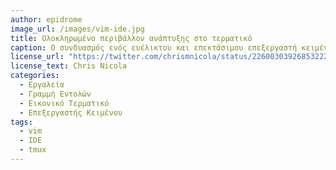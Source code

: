 ```yaml
---
author: epidrome
image_url: /images/vim-ide.jpg
title: Ολοκληρωμένο περιβάλλον ανάπτυξης στο τερματικό 
caption: Ο συνδυασμός ενός ευέλικτου και επεκτάσιμου επεξεργαστή κειμένου, όπως ο vim, με ένα απλό παραθυρικό περιβάλλον ή ακόμη και με έναν πολυπλέκτη τερματικών όπως το tmux, επιτρέπει στον έμπειρο προγραμματιστή να έχει ένα γρήγορο και πλούσιο σε πληροφορία περιβάλλον που μπορεί να τον ακολουθεί ανεξάρτητα από τις δυνατότητες του τερματικού υπολογιστή.
license_url: "https://twitter.com/chrismnicola/status/226003039268532224" 
license_text: Chris Nicola 
categories:
  - Εργαλεία
  - Γραμμή Εντολών
  - Εικονικό Τερματικό
  - Επεξεργαστής Κειμένου
tags:
  - vim 
  - IDE
  - tmux
---
```

